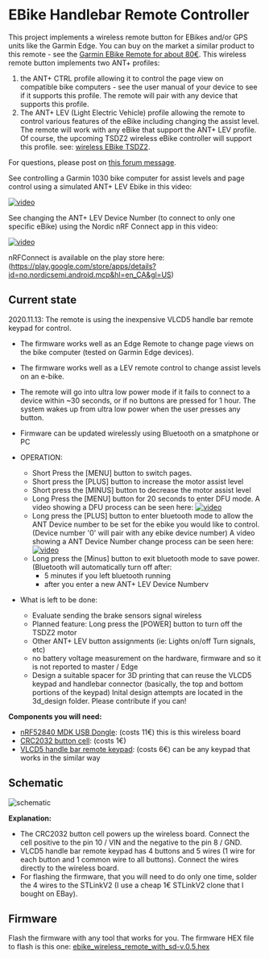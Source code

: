 # EBike Handlebar Remote Controller

This project implements a wireless remote button for EBikes and/or GPS units like the Garmin Edge. You can buy on the market a similar product to this remote - see the [Garmin EBike Remote for about 80€](https://buy.garmin.com/en-US/US/p/545795/pn/010-12094-30).
This wireless remote button implements two ANT+ profiles:
1. the ANT+ CTRL profile allowing it to control the page view on compatible bike computers - see the user manual of your device to see if it supports this profile. The remote will pair with any device that supports this profile.
2. The ANT+ LEV (Light Electric Vehicle) profile allowing the remote to control various features of the eBike including  changing the assist level. The remote will work with any eBike that support the ANT+ LEV profile. Of course, the upcoming TSDZ2 wireless eBike controller will support this profile.
see: [wireless EBike TSDZ2](https://github.com/OpenSource-EBike-firmware/TSDZ2_wireless).

For questions, please post on [this forum message](https://endless-sphere.com/forums/viewtopic.php?f=28&t=106346).

See controlling a Garmin 1030 bike computer for assist levels and page control using a simulated ANT+ LEV Ebike in this video:

[![video](https://img.youtube.com/vi/s7URIMVzcwc/hqdefault.jpg)](https://www.youtube.com/watch?v=s7URIMVzcwc)

See changing the ANT+ LEV Device Number (to connect to only one specific eBike) using the Nordic nRF Connect app in this video:

[![video](https://img.youtube.com/vi/pvqh7uVm5ww/hqdefault.jpg)](https://www.youtube.com/watch?v=pvqh7uVm5ww)

nRFConnect is available on the play store here:
(https://play.google.com/store/apps/details?id=no.nordicsemi.android.mcp&hl=en_CA&gl=US)

## Current state
2020.11.13:
The remote is using the inexpensive VLCD5 handle bar remote keypad for control.
* The firmware works well as an Edge Remote to change page views on the bike computer (tested on Garmin Edge devices).
* The firmware works well as a LEV remote control to change assist levels on an e-bike.
* The remote will go into ultra low power mode if it fails to connect to a device within ~30 seconds, or if no buttons are pressed for 1 hour. The system wakes up from ultra low power when the user presses any button.
* Firmware can be updated wirelessly using Bluetooth on a smatphone or PC

* OPERATION:
  * Short Press the [MENU] button to switch pages.
  * Short press the [PLUS] button to increase the motor assist level
  * Short press the [MINUS] button to decrease the motor assist level
  * Long Press the [MENU] button for 20 seconds to enter DFU mode.
   A video showing a DFU process can be seen here:
[![video](https://img.youtube.com/vi/va3LJoiosoc/hqdefault.jpg)](https://youtu.be/va3LJoiosoc) 
  * Long press the [PLUS] button to enter bluetooth mode to allow the ANT Device number to be set for the ebike you would like to control. (Device number '0' will pair with any ebike device number)
  A video showing a ANT Device Number change process can be seen here:
[![video](https://img.youtube.com/vi/_ALauuDxZuQ/hqdefault.jpg)](https://youtu.be/_ALauuDxZuQ) 
  * Long press the [Minus] button to exit bluetooth mode to save power. (Bluetooth will automatically turn off after:
    * 5 minutes if you left bluetooth running
    * after you enter a new ANT+ LEV Device Numberv


* What is left to be done:
  * Evaluate sending the brake sensors signal wireless
  * Planned feature: Long press the [POWER] button to turn off the TSDZ2 motor
  * Other ANT+ LEV button assignments (ie: Lights on/off Turn signals, etc)
  * no battery voltage measurement on the hardware, firmware and so it is not reported to master / Edge
  * Design a suitable spacer for 3D printing that can reuse the VLCD5 keypad and handlebar connector (basically, the top and bottom portions of the keypad)  Inital design attempts are located in the 3d_design folder. Please contribute if you can!


**Components you will need:**
* [nRF52840 MDK USB Dongle](https://makerdiary.com/products/nrf52840-mdk-usb-dongle): (costs 11€) this is this wireless board
* [CRC2032 button cell](https://en.wikipedia.org/wiki/Button_cell): (costs 1€)
* [VLCD5 handle bar remote keypad](https://www.aliexpress.com/wholesale?catId=0&initiative_id=SB_20200828081711&origin=y&SearchText=LCD+controller+of+VLCD5+display+for+TSDZ2+electric): (costs 6€) can be any keypad that works in the similar way

## Schematic
![schematic](hardware/ebike_remote_wireless-v1.png)

**Explanation:**
* The CRC2032 button cell powers up the wireless board. Connect the cell positive to the pin 10 / VIN and the negative to the pin 8 / GND.
* VLCD5 handle bar remote keypad has 4 buttons and 5 wires (1 wire for each button and 1 common wire to all buttons). Connect the wires directly to the wireless board.
* For flashing the firmware, that you will need to do only one time, solder the 4 wires to the STLinkV2 (I use a cheap 1€ STLinkV2 clone that I bought on EBay).

## Firmware
Flash the firmware with any tool that works for you. The firmware HEX file to flash is this one: [ebike_wireless_remote_with_sd-v.0.5.hex](firmware/release/ebike_wireless_remote_with_sd-v0.5.hex)

